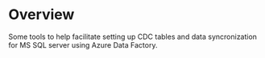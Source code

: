 # Overview

Some tools to help facilitate setting up CDC tables and data syncronization for MS SQL server using Azure Data Factory.

